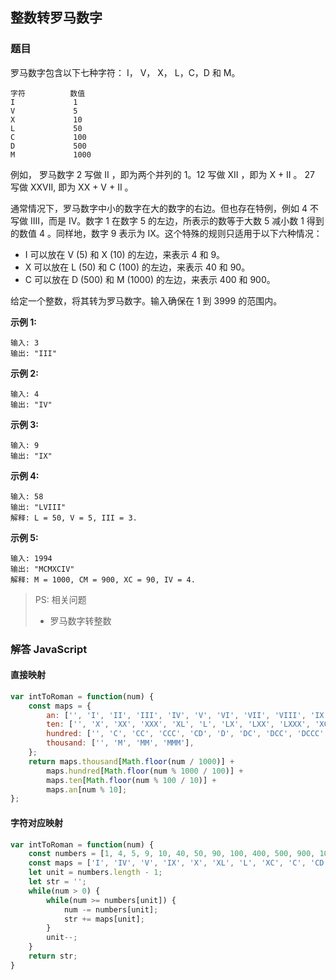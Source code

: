 ## 整数转罗马数字

### 题目

罗马数字包含以下七种字符： I， V， X， L，C，D 和 M。
```
字符          数值
I             1
V             5
X             10
L             50
C             100
D             500
M             1000
```
例如， 罗马数字 2 写做 II ，即为两个并列的 1。12 写做 XII ，即为 X + II 。 27 写做  XXVII, 即为 XX + V + II 。

通常情况下，罗马数字中小的数字在大的数字的右边。但也存在特例，例如 4 不写做 IIII，而是 IV。数字 1 在数字 5 的左边，所表示的数等于大数 5 减小数 1 得到的数值 4 。同样地，数字 9 表示为 IX。这个特殊的规则只适用于以下六种情况：

- I 可以放在 V (5) 和 X (10) 的左边，来表示 4 和 9。
- X 可以放在 L (50) 和 C (100) 的左边，来表示 40 和 90。 
- C 可以放在 D (500) 和 M (1000) 的左边，来表示 400 和 900。

给定一个整数，将其转为罗马数字。输入确保在 1 到 3999 的范围内。

**示例 1:**
```
输入: 3
输出: "III"
```

**示例 2:**
```
输入: 4
输出: "IV"
```

**示例 3:**
```
输入: 9
输出: "IX"
```

**示例 4:**
```
输入: 58
输出: "LVIII"
解释: L = 50, V = 5, III = 3.
```

**示例 5:**
```
输入: 1994
输出: "MCMXCIV"
解释: M = 1000, CM = 900, XC = 90, IV = 4.
```

> PS: 相关问题
> - 罗马数字转整数


### 解答 JavaScript

#### 直接映射

```javascript
var intToRoman = function(num) {
    const maps = {
        an: ['', 'I', 'II', 'III', 'IV', 'V', 'VI', 'VII', 'VIII', 'IX'],
        ten: ['', 'X', 'XX', 'XXX', 'XL', 'L', 'LX', 'LXX', 'LXXX', 'XC'],
        hundred: ['', 'C', 'CC', 'CCC', 'CD', 'D', 'DC', 'DCC', 'DCCC', 'CM'],
        thousand: ['', 'M', 'MM', 'MMM'],
    };
    return maps.thousand[Math.floor(num / 1000)] +
        maps.hundred[Math.floor(num % 1000 / 100)] +
        maps.ten[Math.floor(num % 100 / 10)] +
        maps.an[num % 10];
};
```

#### 字符对应映射

```javascript
var intToRoman = function(num) {
    const numbers = [1, 4, 5, 9, 10, 40, 50, 90, 100, 400, 500, 900, 1000];
    const maps = ['I', 'IV', 'V', 'IX', 'X', 'XL', 'L', 'XC', 'C', 'CD', 'D', 'CM', 'M'];
    let unit = numbers.length - 1;
    let str = '';
    while(num > 0) {
        while(num >= numbers[unit]) {
            num -= numbers[unit];
            str += maps[unit];
        }
        unit--;
    }
    return str;
}
```